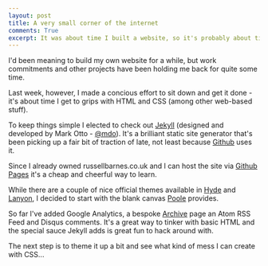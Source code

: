 ```yaml
---
layout: post
title: A very small corner of the internet
comments: True
excerpt: It was about time I built a website, so it's probably about time I wrote something about building it...
---
```

I'd been meaning to build my own website for a while, but work commitments and other projects have been holding me back for quite some time. 

Last week, however, I made a concious effort to sit down and get it done - it's about time I get to grips with HTML and CSS (among other web-based stuff).

To keep things simple I elected to check out [Jekyll](http://jekyllrb.com) (designed and developed by Mark Otto - [@mdo](https://twitter.com/mdo)). It's a brilliant static site generator that's been picking up a fair bit of traction of late, not least because [Github](http://github.com) uses it. 

Since I already owned russellbarnes.co.uk and I can host the site via [Github Pages](http://pages.github.com/) it's a cheap and cheerful way to learn. 

While there are a couple of nice official themes available in [Hyde](http://hyde.getpoole.com) and [Lanyon](http://lanyon.getpoole.com), I decided to start with the blank canvas [Poole](http://getpoole.com/) provides. 

So far I've added Google Analytics, a bespoke [Archive](/archive) page an Atom RSS Feed and Disqus comments. It's a great way to tinker with basic HTML and the special sauce Jekyll adds is great fun to hack around with.

The next step is to theme it up a bit and see what kind of mess I can create with CSS...